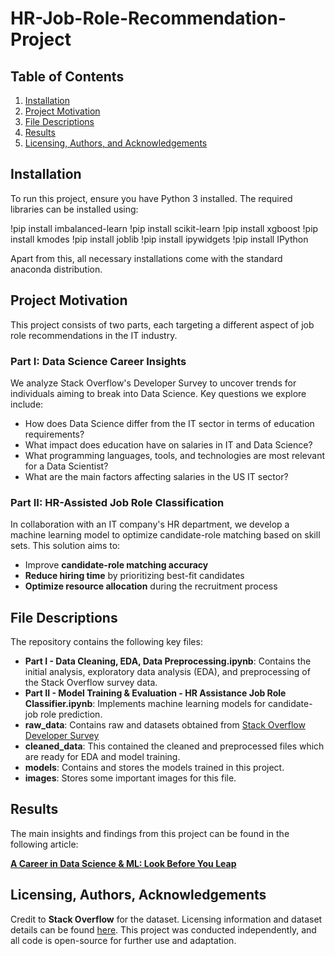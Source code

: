 # HR-Job-Role-Recommendation-Project

## Table of Contents
1. [Installation](#installation)
2. [Project Motivation](#motivation)
3. [File Descriptions](#files)
4. [Results](#results)
5. [Licensing, Authors, and Acknowledgements](#licensing)

## Installation <a name="installation"></a>

To run this project, ensure you have Python 3 installed. The required libraries can be installed using:

!pip install imbalanced-learn
!pip install scikit-learn
!pip install xgboost
!pip install kmodes
!pip install joblib
!pip install ipywidgets
!pip install IPython

Apart from this, all necessary installations come with the standard anaconda distribution.

## Project Motivation <a name="motivation"></a>

This project consists of two parts, each targeting a different aspect of job role recommendations in the IT industry.

### **Part I: Data Science Career Insights**
We analyze Stack Overflow's Developer Survey to uncover trends for individuals aiming to break into Data Science. Key questions we explore include:

- How does Data Science differ from the IT sector in terms of education requirements?
- What impact does education have on salaries in IT and Data Science?
- What programming languages, tools, and technologies are most relevant for a Data Scientist?
- What are the main factors affecting salaries in the US IT sector?

### **Part II: HR-Assisted Job Role Classification**
In collaboration with an IT company's HR department, we develop a machine learning model to optimize candidate-role matching based on skill sets. This solution aims to:

- Improve **candidate-role matching accuracy**  
- **Reduce hiring time** by prioritizing best-fit candidates  
- **Optimize resource allocation** during the recruitment process  

## File Descriptions <a name="files"></a>

The repository contains the following key files:

- **Part I - Data Cleaning, EDA, Data Preprocessing.ipynb**: Contains the initial analysis, exploratory data analysis (EDA), and preprocessing of the Stack Overflow survey data.
- **Part II - Model Training & Evaluation - HR Assistance Job Role Classifier.ipynb**: Implements machine learning models for candidate-job role prediction.
- **raw_data**: Contains raw and datasets obtained from [Stack Overflow Developer Survey](https://survey.stackoverflow.co/)
- **cleaned_data**: This contained the cleaned and preprocessed files which are ready for EDA and model training.
- **models**: Contains and stores the models trained in this project.
- **images**: Stores some important images for this file.

## Results <a name="results"></a>

The main insights and findings from this project can be found in the following article:

[**A Career in Data Science & ML: Look Before You Leap**](https://medium.com/@frasermfernandes/a-career-in-data-science-ml-look-before-you-leap-95dfedc1d250)

## Licensing, Authors, Acknowledgements <a name="licensing"></a>

Credit to **Stack Overflow** for the dataset. Licensing information and dataset details can be found [here](https://survey.stackoverflow.co/). This project was conducted independently, and all code is open-source for further use and adaptation.

